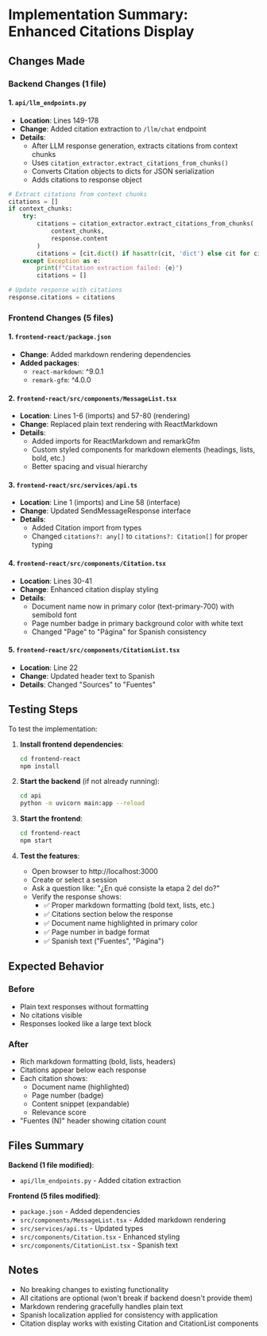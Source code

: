 # Implementation Summary: Enhanced Citations Display

## Changes Made

### Backend Changes (1 file)

#### 1. `api/llm_endpoints.py`
- **Location**: Lines 149-178
- **Change**: Added citation extraction to `/llm/chat` endpoint
- **Details**: 
  - After LLM response generation, extracts citations from context chunks
  - Uses `citation_extractor.extract_citations_from_chunks()` 
  - Converts Citation objects to dicts for JSON serialization
  - Adds citations to response object

```python
# Extract citations from context chunks
citations = []
if context_chunks:
    try:
        citations = citation_extractor.extract_citations_from_chunks(
            context_chunks, 
            response.content
        )
        citations = [cit.dict() if hasattr(cit, 'dict') else cit for cit in citations]
    except Exception as e:
        print(f"Citation extraction failed: {e}")
        citations = []

# Update response with citations
response.citations = citations
```

### Frontend Changes (5 files)

#### 1. `frontend-react/package.json`
- **Change**: Added markdown rendering dependencies
- **Added packages**:
  - `react-markdown`: ^9.0.1
  - `remark-gfm`: ^4.0.0

#### 2. `frontend-react/src/components/MessageList.tsx`
- **Location**: Lines 1-6 (imports) and 57-80 (rendering)
- **Change**: Replaced plain text rendering with ReactMarkdown
- **Details**:
  - Added imports for ReactMarkdown and remarkGfm
  - Custom styled components for markdown elements (headings, lists, bold, etc.)
  - Better spacing and visual hierarchy

#### 3. `frontend-react/src/services/api.ts`
- **Location**: Line 1 (imports) and Line 58 (interface)
- **Change**: Updated SendMessageResponse interface
- **Details**:
  - Added Citation import from types
  - Changed `citations?: any[]` to `citations?: Citation[]` for proper typing

#### 4. `frontend-react/src/components/Citation.tsx`
- **Location**: Lines 30-41
- **Change**: Enhanced citation display styling
- **Details**:
  - Document name now in primary color (text-primary-700) with semibold font
  - Page number badge in primary background color with white text
  - Changed "Page" to "Página" for Spanish consistency

#### 5. `frontend-react/src/components/CitationList.tsx`
- **Location**: Line 22
- **Change**: Updated header text to Spanish
- **Details**: Changed "Sources" to "Fuentes"

## Testing Steps

To test the implementation:

1. **Install frontend dependencies**:
   ```bash
   cd frontend-react
   npm install
   ```

2. **Start the backend** (if not already running):
   ```bash
   cd api
   python -m uvicorn main:app --reload
   ```

3. **Start the frontend**:
   ```bash
   cd frontend-react
   npm start
   ```

4. **Test the features**:
   - Open browser to http://localhost:3000
   - Create or select a session
   - Ask a question like: "¿En qué consiste la etapa 2 del do?"
   - Verify the response shows:
     - ✅ Proper markdown formatting (bold text, lists, etc.)
     - ✅ Citations section below the response
     - ✅ Document name highlighted in primary color
     - ✅ Page number in badge format
     - ✅ Spanish text ("Fuentes", "Página")

## Expected Behavior

### Before
- Plain text responses without formatting
- No citations visible
- Responses looked like a large text block

### After
- Rich markdown formatting (bold, lists, headers)
- Citations appear below each response
- Each citation shows:
  - Document name (highlighted)
  - Page number (badge)
  - Content snippet (expandable)
  - Relevance score
- "Fuentes (N)" header showing citation count

## Files Summary

**Backend (1 file modified)**:
- `api/llm_endpoints.py` - Added citation extraction

**Frontend (5 files modified)**:
- `package.json` - Added dependencies
- `src/components/MessageList.tsx` - Added markdown rendering
- `src/services/api.ts` - Updated types
- `src/components/Citation.tsx` - Enhanced styling
- `src/components/CitationList.tsx` - Spanish text

## Notes

- No breaking changes to existing functionality
- All citations are optional (won't break if backend doesn't provide them)
- Markdown rendering gracefully handles plain text
- Spanish localization applied for consistency with application
- Citation display works with existing Citation and CitationList components

